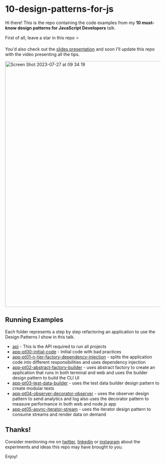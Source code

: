 # 10-design-patterns-for-js


Hi there! This is the repo containing the code examples from my **10 must-know design patterns for JavaScript Developers** talk.

First of all, leave a star in this repo ⭐️

You'd also check out the [slides presentation](https://bit.ly/10-design-patterns-for-js-devs) and soon I'll update this repo with the video presenting all the tips.

<img width="800" alt="Screen Shot 2023-07-27 at 09 34 19" src="https://github.com/ErickWendel/10-design-patterns-for-js/assets/8060102/7ecda117-51a5-475e-84cc-a002336e30be">

## Running Examples

Each folder represents a step by step refactoring an application to use the Design Patterns I show in this talk.

- [api](./api) - This is the API required to run all projects
- [app-pt00-initial-code](./app-pt00-initial-code) - Initial code with bad practices
- [app-pt01-n-tier-factory-dependency-injection](./app-pt01-n-tier-factory-dependency-injection) - splits the application code into different responsibilities and uses dependency injection
- [app-pt02-abstract-factory-builder](./app-pt02-abstract-factory-builder) - uses abstract factory to create an application that runs in both terminal and web and uses the builder design pattern to build the CLI UI
- [app-pt03-test-data-builder](./app-pt03-test-data-builder) - uses the test data builder design pattern to create modular tests
- [app-pt04-observer-decorator-observer](./app-pt04-observer-decorator-observer) - uses the observer design pattern to send analytics and log also uses the decorator pattern to measure performance in both web and node.js app
- [app-pt05-async-iterator-stream](./app-pt05-async-iterator-stream) - uses the iterator design pattern to consume streams and render data on demand

## Thanks!

Consider mentioning me on [twitter](https://twitter.com/erickwendel_/), [linkedin](https://linkedin.com/in/erickwendel/) or [instagram](https://www.instagram.com/erickwendel_/) about the experiments and ideas this repo may have brought to you.

Enjoy!
